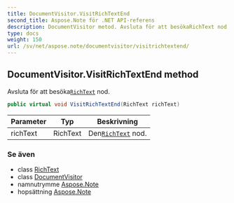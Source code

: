 ```yaml
---
title: DocumentVisitor.VisitRichTextEnd
second_title: Aspose.Note för .NET API-referens
description: DocumentVisitor metod. Avsluta för att besökaRichText nod.
type: docs
weight: 150
url: /sv/net/aspose.note/documentvisitor/visitrichtextend/
---
```

## DocumentVisitor.VisitRichTextEnd method

Avsluta för att besöka[`RichText`](../../richtext/) nod.

```csharp
public virtual void VisitRichTextEnd(RichText richText)
```

| Parameter | Typ | Beskrivning |
| --- | --- | --- |
| richText | RichText | Den[`RichText`](../../richtext/) nod. |

### Se även

* class [RichText](../../richtext/)
* class [DocumentVisitor](../)
* namnutrymme [Aspose.Note](../../documentvisitor/)
* hopsättning [Aspose.Note](../../../)


